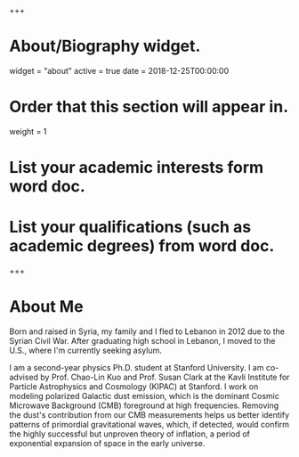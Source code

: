 +++
# About/Biography widget.
widget = "about"
active = true
date = 2018-12-25T00:00:00

# Order that this section will appear in.
weight = 1

# List your academic interests form word doc.


# List your qualifications (such as academic degrees) from word doc.

 
+++

# About Me

Born and raised in Syria, my family and I fled to Lebanon in 2012 due to the Syrian Civil War. After graduating high school in Lebanon, I moved to the U.S., where I'm currently seeking asylum.

I am a second-year physics Ph.D. student at Stanford University. I am co-advised by Prof. Chao-Lin Kuo and Prof. Susan Clark at the Kavli Institute for Particle Astrophysics and Cosmology (KIPAC) at Stanford. I work on modeling polarized Galactic dust emission, which is the dominant Cosmic Microwave Background (CMB) foreground at high frequencies. Removing the dust's contribution from our CMB measurements helps us better identify patterns of primordial gravitational waves, which, if detected, would confirm the highly successful but unproven theory of inflation, a period of exponential expansion of space in the early universe.
